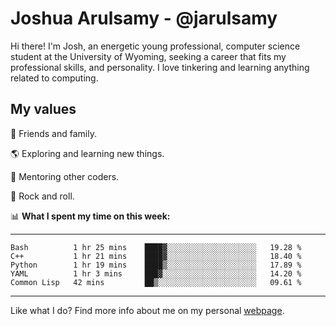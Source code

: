 # Joshua Arulsamy - @jarulsamy

Hi there! I'm Josh, an energetic young professional, computer science student at the University of Wyoming, seeking a career that fits my professional skills, and personality. I love tinkering and learning anything related to computing.

## My values

:yellow_heart: Friends and family.

:earth_americas: Exploring and learning new things.

:book: Mentoring other coders.

:guitar: Rock and roll.

:bar_chart: **What I spent my time on this week:**

------
<!--START_SECTION:waka-->
```text
Bash          1 hr 25 mins    ████▓░░░░░░░░░░░░░░░░░░░░   19.28 % 
C++           1 hr 21 mins    ████▓░░░░░░░░░░░░░░░░░░░░   18.40 % 
Python        1 hr 19 mins    ████▒░░░░░░░░░░░░░░░░░░░░   17.89 % 
YAML          1 hr 3 mins     ███▓░░░░░░░░░░░░░░░░░░░░░   14.20 % 
Common Lisp   42 mins         ██▒░░░░░░░░░░░░░░░░░░░░░░   09.61 % 
```
<!--END_SECTION:waka-->
------

Like what I do? Find more info about me on my personal [webpage](https://arulsamy.me).
